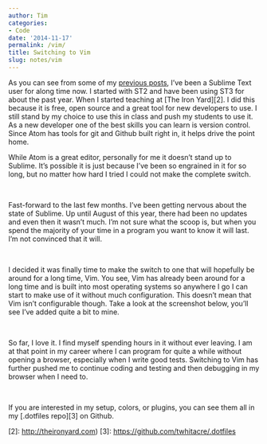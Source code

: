 ```yaml
---
author: Tim
categories:
- Code
date: '2014-11-17'
permalink: /vim/
title: Switching to Vim
slug: notes/vim
---
```


As you can see from some of my [previous posts][1], I’ve been a Sublime Text user for along time now. I started with ST2 and have been using ST3 for about the past year. When I started teaching at [The Iron Yard][2]. I did this because it is free, open source and a great tool for new developers to use. I still stand by my choice to use this in class and push my students to use it. As a new developer one of the best skills you can learn is version control. Since Atom has tools for git and Github built right in, it helps drive the point home.

<!--more-->

While Atom is a great editor, personally for me it doesn’t stand up to Sublime. It’s possible it is just because I’ve been so engrained in it for so long, but no matter how hard I tried I could not make the complete switch.

&nbsp;

Fast-forward to the last few months. I’ve been getting nervous about the state of Sublime. Up until August of this year, there had been no updates and even then it wasn’t much. I’m not sure what the scoop is, but when you spend the majority of your time in a program you want to know it will last. I’m not convinced that it will.

&nbsp;

I decided it was finally time to make the switch to one that will hopefully be around for a long time, Vim. You see, Vim has already been around for a long time and is built into most operating systems so anywhere I go I can start to make use of it without much configuration. This doesn’t mean that Vim isn’t configurable though. Take a look at the screenshot below, you’ll see I’ve added quite a bit to mine.

&nbsp;

So far, I love it. I find myself spending hours in it without ever leaving. I am at that point in my career where I can program for quite a while without opening a browser, especially when I write good tests. Switching to Vim has further pushed me to continue coding and testing and then debugging in my browser when I need to.

&nbsp;

If you are interested in my setup, colors, or plugins, you can see them all in my [.dotfiles repo][3] on Github.


 [1]: http://timw.co/development-tools-updated/
 [2]: http://theironyard.com)
 [3]: https://github.com/twhitacre/.dotfiles
 